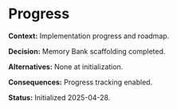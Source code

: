 # Progress

**Context:** Implementation progress and roadmap.

**Decision:** Memory Bank scaffolding completed.

**Alternatives:** None at initialization.

**Consequences:** Progress tracking enabled.

**Status:** Initialized 2025-04-28.
